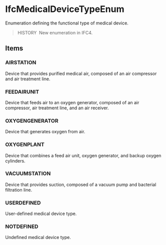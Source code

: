 # IfcMedicalDeviceTypeEnum

Enumeration defining the functional type of medical device.

> HISTORY&nbsp; New enumeration in IFC4.

## Items

### AIRSTATION
Device that provides purified medical air, composed of an air compressor and air treatment line.

### FEEDAIRUNIT
Device that feeds air to an oxygen generator, composed of an air compressor, air treatment line, and an air receiver.

### OXYGENGENERATOR
Device that generates oxygen from air.

### OXYGENPLANT
Device that combines a feed air unit, oxygen generator, and backup oxygen cylinders.

### VACUUMSTATION
Device that provides suction, composed of a vacuum pump and bacterial filtration line.

### USERDEFINED
User-defined medical device type.

### NOTDEFINED
Undefined medical device type.
